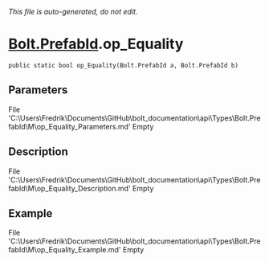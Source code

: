 *This file is auto-generated, do not edit.*

# [Bolt.PrefabId](Types/Bolt.PrefabId.md).op_Equality
`public static bool op_Equality(Bolt.PrefabId a, Bolt.PrefabId b)`
## Parameters
File 'C:\Users\Fredrik\Documents\GitHub\bolt_documentation\api\Types\Bolt.PrefabId\M\op_Equality_Parameters.md' Empty
## Description
File 'C:\Users\Fredrik\Documents\GitHub\bolt_documentation\api\Types\Bolt.PrefabId\M\op_Equality_Description.md' Empty
## Example
File 'C:\Users\Fredrik\Documents\GitHub\bolt_documentation\api\Types\Bolt.PrefabId\M\op_Equality_Example.md' Empty
